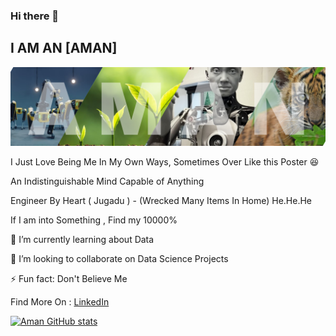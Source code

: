 ### Hi there 👋
## I AM AN [AMAN]
![Head](https://github.com/officialAmanchauhan/ML-Olympiad-Autism-Challenge/blob/main/Assets/A.png)

I Just Love Being Me In My Own Ways, Sometimes Over Like this Poster :laughing:

An Indistinguishable Mind Capable of Anything

Engineer By Heart ( Jugadu ) - (Wrecked Many Items In Home) He.He.He

If I am into Something , Find my 10000%

🌱 I’m currently learning about Data

👯 I’m looking to collaborate on Data Science Projects

⚡ Fun fact: Don't Believe Me

Find More On : [LinkedIn](https://www.linkedin.com/in/aman-chauhan-a90tb7)

[![Aman GitHub stats](https://github-readme-stats.vercel.app/api?username=officialAmanChauhan)](https://github.com/officialAmanChauhan/github-readme-stats)

<!--
**officialAmanchauhan/officialAmanchauhan** is a ✨ _special_ ✨ repository because its `README.md` (this file) appears on your GitHub profile.

Here are some ideas to get you started:

- 🔭 I’m currently working on ...
- 🌱 I’m currently learning ...
- 👯 I’m looking to collaborate on ...
- 🤔 I’m looking for help with ...
- 💬 Ask me about ...
- 📫 How to reach me: ...
- 😄 Pronouns: ...
- ⚡ Fun fact: ...
-->

